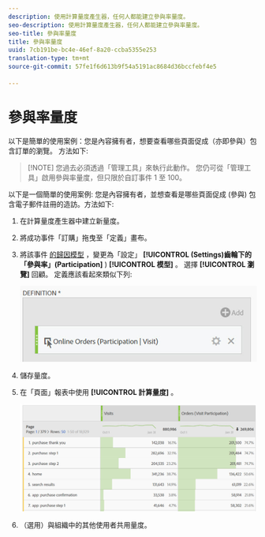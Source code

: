 ```yaml
---
description: 使用計算量度產生器，任何人都能建立參與率量度。
seo-description: 使用計算量度產生器，任何人都能建立參與率量度。
seo-title: 參與率量度
title: 參與率量度
uuid: 7cb191be-bc4e-46ef-8a20-ccba5355e253
translation-type: tm+mt
source-git-commit: 57fe1f6d613b9f54a5191ac8684d36bccfebf4e5

---
```



# 參與率量度

以下是簡單的使用案例：您是內容擁有者，想要查看哪些頁面促成（亦即參與）包含訂單的瀏覽。 方法如下:

> [!NOTE] 您過去必須透過「管理工具」來執行此動作。 您仍可從「管理工具」啟用參與率量度，但只限於自訂事件 1 至 100。

以下是一個簡單的使用案例: 您是內容擁有者，並想查看是哪些頁面促成 (參與) 包含電子郵件註冊的造訪。方法如下:

1. 在計算量度產生器中建立新量度。
1. 將成功事件「訂購」拖曳至「定義」畫布。
1. 將該事件 [的歸因模型](/help/components/c-calcmetrics/c-workflow/cm-workflow/c-build-metrics/m-metric-type-alloc.md) ，變更為「設定」 **[!UICONTROL (Settings)齒輪下的「參與率」(Participation]** ) **[!UICONTROL 模型]** 。 選擇 **[!UICONTROL 瀏覽]** 回顧。 定義應該看起來類似下列:

   ![](assets/participation.png)

1. 儲存量度。
1. 在「頁面」報表中使用 **[!UICONTROL 計算量度]** 。

   ![](assets/participation-pages.png)

1. （選用）與組織中的其他使用者共用量度。


